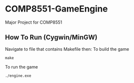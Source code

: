 # COMP8551-GameEngine
Major Project for COMP8551

## How To Run (Cygwin/MinGW)
Navigate to file that contains Makefile then: 
To build the game
```
make
```
To run the game
```
./engine.exe
```

